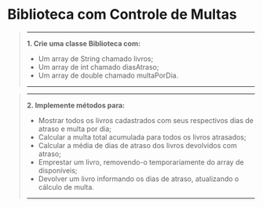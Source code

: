 # Biblioteca com Controle de Multas

>----
>**1. Crie uma classe Biblioteca com:**
>
> - Um array de String chamado livros;
> - Um array de int chamado diasAtraso;
> - Um array de double chamado multaPorDia.
>----

>----
>**2. Implemente métodos para:**
>
> - Mostrar todos os livros cadastrados com seus respectivos dias de atraso e multa por dia;
> - Calcular a multa total acumulada para todos os livros atrasados;
> - Calcular a média de dias de atraso dos livros devolvidos com atraso;
> - Emprestar um livro, removendo-o temporariamente do array de disponíveis;
> - Devolver um livro informando os dias de atraso, atualizando o cálculo de multa.
>----